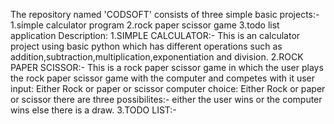 The repository named 'CODSOFT' consists of three simple basic projects:-
1.simple calculator program
2.rock paper scissor game
3.todo list application
Description:
1.SIMPLE CALCULATOR:-
This is an calculator project using basic python which has different operations such as addition,subtraction,multiplication,exponentiation and division.
2.ROCK PAPER SCISSOR:-
This is a rock paper scissor game in which the user plays the rock paper scissor game with the computer and competes with it
user input: Either Rock or paper or scissor
computer choice: Either Rock or paper or scissor
there are three possibilites:- either the user wins or the computer wins else there is a draw.
3.TODO LIST:-

